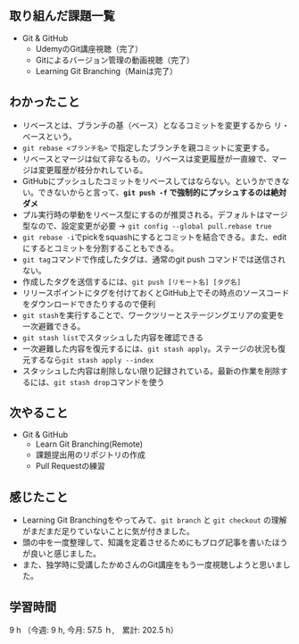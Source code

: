 ## 取り組んだ課題一覧
- Git & GitHub
  - UdemyのGit講座視聴（完了）
  - Gitによるバージョン管理の動画視聴（完了）
  - Learning Git Branching（Mainは完了）
## わかったこと
- リベースとは、ブランチの基（ベース）となるコミットを変更するから リ・ベースという。
- `git rebase <ブランチ名>` で指定したブランチを親コミットに変更する。
- リベースとマージは似て非なるもの。リベースは変更履歴が一直線で、マージは変更履歴が枝分かれしている。
- GitHubにプッシュしたコミットをリベースしてはならない。というかできない。できないからと言って、**`git push -f` で強制的にプッシュするのは絶対ダメ**
- プル実行時の挙動をリベース型にするのが推奨される。デフォルトはマージ型なので、設定変更が必要 -> `git config --global pull.rebase true`
- `git rebase -i`でpickをsquashにするとコミットを結合できる。また、editにするとコミットを分割することもできる。
- `git tag`コマンドで作成したタグは、通常のgit push コマンドでは送信されない。
- 作成したタグを送信するには、`git push [リモート名] [タグ名]`
- リリースポイントにタグを付けておくとGitHub上でその時点のソースコードをダウンロードできたりするので便利
- `git stash`を実行することで、ワークツリーとステージングエリアの変更を一次避難できる。
- `git stash list`でスタッシュした内容を確認できる
- 一次避難した内容を復元するには、`git stash apply`。ステージの状況も復元するなら`git stash apply --index`
- スタッシュした内容は削除しない限り記録されている。最新の作業を削除するには、`git stash drop`コマンドを使う
## 次やること
- Git & GitHub
  - Learn Git Branching(Remote)
  - 課題提出用のリポジトリの作成
  - Pull Requestの練習
## 感じたこと
- Learning Git Branchingをやってみて、`git branch` と `git checkout` の理解がまだまだ足りていないことに気が付きました。
- 頭の中を一度整理して、知識を定着させるためにもブログ記事を書いたほうが良いと感じました。
- また、独学時に受講したかめさんのGit講座をもう一度視聴しようと思いました。
## 学習時間
9 h （今週: 9 h, 今月: 57.5 ｈ,　累計: 202.5 h）
